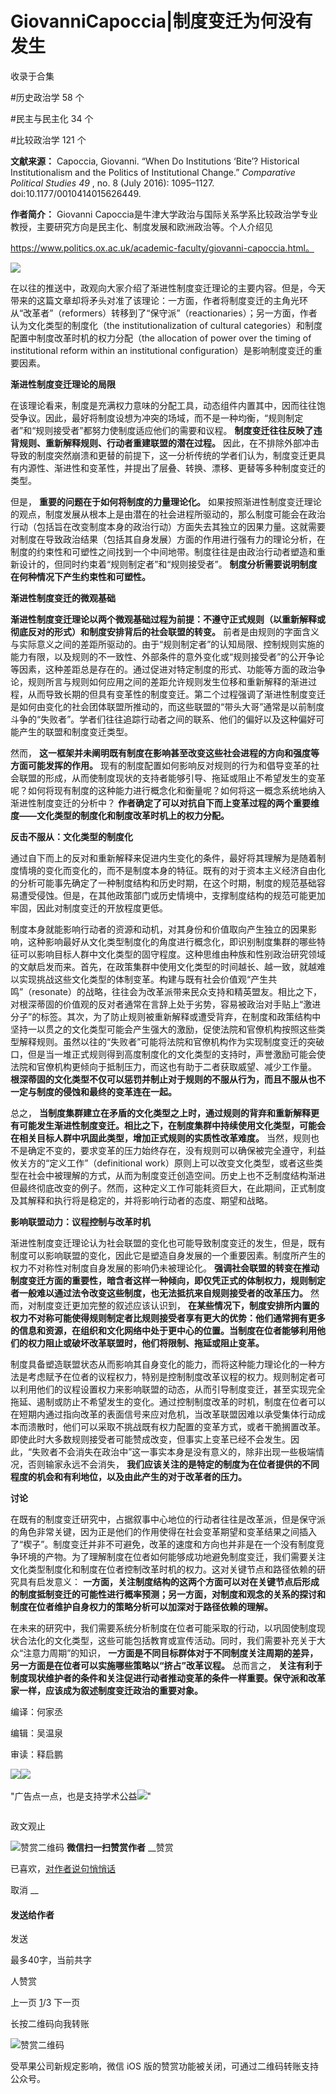 # GiovanniCapoccia|制度变迁为何没有发生


收录于合集

#历史政治学 58 个

#民主与民主化 34 个

#比较政治学 121 个

**文献来源：** Capoccia, Giovanni. “When Do Institutions ‘Bite’? Historical
Institutionalism and the Politics of Institutional Change.” _Comparative
Political Studies 49_ , no. 8 (July 2016): 1095–1127.
doi:10.1177/0010414015626449.

  

 **作者简介：** Giovanni
Capoccia是牛津大学政治与国际关系学系比较政治学专业教授，主要研究方向是民主化、制度发展和欧洲政治等。个人介绍见

https://www.politics.ox.ac.uk/academic-faculty/giovanni-capoccia.html。

![](/images/490/2.jpeg)

  

在以往的推送中，政观向大家介绍了渐进性制度变迁理论的主要内容。但是，今天带来的这篇文章却将矛头对准了该理论：一方面，作者将制度变迁的主角光环从“改革者”（reformers）转移到了“保守派”（reactionaries）；另一方面，作者认为文化类型的制度化（the
institutionalization of cultural categories）和制度配置中制度改革时机的权力分配（the allocation
of power over the timing of institutional reform within an institutional
configuration）是影响制度变迁的重要因素。

  

 **渐进性制度变迁理论的局限**

  

在该理论看来，制度是充满权力意味的分配工具，动态组件内置其中，因而往往饱受争议。因此，最好将制度设想为冲突的场域，而不是一种均衡，“规则制定者”和“规则接受者”都努力使制度适应他们的需要和议程。
**制度变迁往往反映了违背规则、重新解释规则、行动者重建联盟的潜在过程。**
因此，在不排除外部冲击导致的制度突然崩溃和更替的前提下，这一分析传统的学者们认为，制度变迁更具有内源性、渐进性和变革性，并提出了层叠、转换、漂移、更替等多种制度变迁的类型。

但是， **重要的问题在于如何将制度的力量理论化。**
如果按照渐进性制度变迁理论的观点，制度发展从根本上是由潜在的社会进程所驱动的，那么制度可能会在政治行动（包括旨在改变制度本身的政治行动）方面失去其独立的因果力量。这就需要对制度在导致政治结果（包括其自身发展）方面的作用进行强有力的理论分析，在制度的约束性和可塑性之间找到一个中间地带。制度往往是由政治行动者塑造和重新设计的，但同时约束着“规则制定者”和“规则接受者”。
**制度分析需要说明制度在何种情况下产生约束性和可塑性。**

  

 **渐进性制度变迁的微观基础**

  

 **渐进性制度变迁理论以两个微观基础过程为前提：不遵守正式规则（以重新解释或彻底反对的形式）和制度安排背后的社会联盟的转变。**
前者是由规则的字面含义与实际意义之间的差距所驱动的。由于“规则制定者”的认知局限、控制规则实施的能力有限，以及规则的不一致性、外部条件的意外变化或“规则接受者”的公开争论等因素，这种差距总是存在的。通过促进对特定制度的形式、功能等方面的政治争论，规则所言与规则如何应用之间的差距允许规则发生位移和重新解释的渐进过程，从而导致长期的但具有变革性的制度变迁。第二个过程强调了渐进性制度变迁是如何由变化的社会团体联盟所推动的，而这些联盟的“带头大哥”通常是以前制度斗争的“失败者”。学者们往往追踪行动者之间的联系、他们的偏好以及这种偏好可能产生的联盟和制度变迁类型。

然而， **这一框架并未阐明既有制度在影响甚至改变这些社会进程的方向和强度等方面可能发挥的作用。**
现有的制度配置如何影响反对规则的行为和倡导变革的社会联盟的形成，从而使制度现状的支持者能够引导、拖延或阻止不希望发生的变革呢？如何将现有制度的这种能力进行概念化和衡量呢？如何将这一概念系统地纳入渐进性制度变迁的分析中？
**作者确定了可以对抗自下而上变革过程的两个重要维度——文化类型的制度化和制度改革时机上的权力分配。**

  

 **反击不服从：文化类型的制度化**

  

通过自下而上的反对和重新解释来促进内生变化的条件，最好将其理解为是随着制度情境的变化而变化的，而不是制度本身的特征。既有的对于资本主义经济自由化的分析可能事先确定了一种制度结构和历史时期，在这个时期，制度的规范基础容易遭受侵蚀。但是，在其他政策部门或历史情境中，支撑制度结构的规范可能更加牢固，因此对制度变迁的开放程度更低。

制度本身就能影响行动者的资源和动机，对其身份和价值取向产生独立的因果影响，这种影响最好从文化类型制度化的角度进行概念化，即识别制度集群的哪些特征可以影响目标人群中文化类型的固守程度。这种思维由种族和性别政治研究领域的文献启发而来。首先，在政策集群中使用文化类型的时间越长、越一致，就越难以实现挑战这些文化类型的体制变革。构建与既有社会价值观“产生共鸣”（resonate）的战略，往往会为改革派带来民众支持和精英盟友。相比之下，对根深蒂固的价值观的反对者通常在言辞上处于劣势，容易被政治对手贴上“激进分子”的标签。其次，为了防止规则被重新解释或遭受背弃，在制度和政策结构中坚持一以贯之的文化类型可能会产生强大的激励，促使法院和官僚机构按照这些类型解释规则。虽然以往的“失败者”可能将法院和官僚机构作为实现制度变迁的突破口，但是当一堆正式规则得到高度制度化的文化类型的支持时，声誉激励可能会使法院和官僚机构更倾向于抵制压力，而这也有助于二者获取威望、减少工作量。
**根深蒂固的文化类型不仅可以惩罚并制止对于规则的不服从行为，而且不服从也不一定与制度的侵蚀和最终的变革连在一起。**

总之，
**当制度集群建立在矛盾的文化类型之上时，通过规则的背弃和重新解释更有可能发生渐进性制度变迁。相比之下，在制度集群中持续使用文化类型，可能会在相关目标人群中巩固此类型，增加正式规则的实质性改革难度。**
当然，规则也不是确定不变的，要求变革的压力始终存在，没有规则可以确保被完全遵守，利益攸关方的“定义工作”（definitional
work）原则上可以改变文化类型，或者这些类型在社会中被理解的方式，从而为制度变迁创造空间。历史上也不乏制度结构渐进但最终彻底改变的例子。然而，这种定义工作可能耗资巨大，在此期间，正式制度及其解释和执行将是稳定的，并将影响行动者的态度、期望和战略。

  

 **影响联盟动力：议程控制与改革时机**

  

渐进性制度变迁理论认为社会联盟的变化也可能导致制度变迁的发生，但是，既有制度可以影响联盟的变化，因此它是塑造自身发展的一个重要因素。制度所产生的权力不对称性对制度自身发展的影响仍未被理论化。
**强调社会联盟的转变在推动制度变迁方面的重要性，暗含者这样一种倾向，即仅凭正式的体制权力，规则制定者一般难以通过法令改变这些制度，也无法抵抗来自规则接受者的改革压力。**
然而，对制度变迁更加完整的叙述应该认识到，
**在某些情况下，制度安排所内置的权力不对称可能使得规则制定者比规则接受者享有更大的优势：他们通常拥有更多的信息和资源，在组织和文化网络中处于更中心的位置。当制度在位者能够利用他们的权力阻止或破坏改革联盟时，他们将限制、拖延或阻止变革。**

制度具备塑造联盟状态从而影响其自身变化的能力，而将这种能力理论化的一种方法是考虑赋予在位者的议程权力，特别是控制制度改革议程的权力。规则制定者可以利用他们的议程设置权力来影响联盟的动态，从而引导制度变迁，甚至实现完全拖延、遏制或防止不希望发生的变化。通过控制制度改革的时机，制度在位者可以在短期内通过指向改革的表面信号来应对危机，当改革联盟因难以承受集体行动成本而溃散时，他们可以采取不挑战既有权力配置的变革方式，或者干脆搁置改革。即使此时大多数规则接受者可能赞成改变，但事实上变革已经不会发生。因此，“失败者不会消失在政治中”这一事实本身是没有意义的，除非出现一些极端情况，否则输家永远不会消失，
**我们应该关注的是特定的制度为在位者提供的不同程度的机会和有利地位，以及由此产生的对于改革者的压力。**

  

 **讨论**

  

在既有的制度变迁研究中，占据叙事中心地位的行动者往往是改革派，但是保守派的角色非常关键，因为正是他们的作用使得在社会变革期望和变革结果之间插入了“楔子”。制度变迁并非不可避免，改革的速度和方向也并非是在一个没有制度竞争环境的产物。为了理解制度在位者如何能够成功地避免制度变迁，我们需要关注文化类型制度化和制度在位者控制改革时机的权力。这对关键节点和路径依赖的研究具有启发意义：
**一方面，关注制度结构的这两个方面可以对在关键节点后形成的制度抵制变迁的可能性进行概率预测；另一方面，对制度和观念的关系的探讨和制度在位者维护自身权力的策略分析可以加深对于路径依赖的理解。**

在未来的研究中，我们需要系统分析制度在位者可能采取的行动，以巩固使制度现状合法化的文化类型，这些可能包括教育或宣传活动。同时，我们需要补充关于大众“注意力周期”的知识，
**一方面是不同目标群体对于不同制度关注周期的差异，另一方面是在位者可以实施哪些策略以“挤占”改革议程。** 总而言之，
**关注有利于制度现状维护者的条件和关注促进行动者推动变革的条件一样重要。保守派和改革家一样，应该成为叙述制度变迁政治的重要对象。**

  

‍‍编译：何家丞

编辑：吴温泉

审读：释启鹏

‍‍![](/images/490/3.jpeg)![](/images/490/4.jpeg)

"广告点一点，也是支持学术公益![](/images/490/5.png)"

![]()

政文观止

![赞赏二维码]() **微信扫一扫赞赏作者** __赞赏

已喜欢，[对作者说句悄悄话](javascript:;)

取消 __

#### 发送给作者

发送

最多40字，当前共字

[](javascript:;) 人赞赏

上一页 [1](javascript:;)/3 下一页

长按二维码向我转账

![赞赏二维码]()

受苹果公司新规定影响，微信 iOS 版的赞赏功能被关闭，可通过二维码转账支持公众号。

